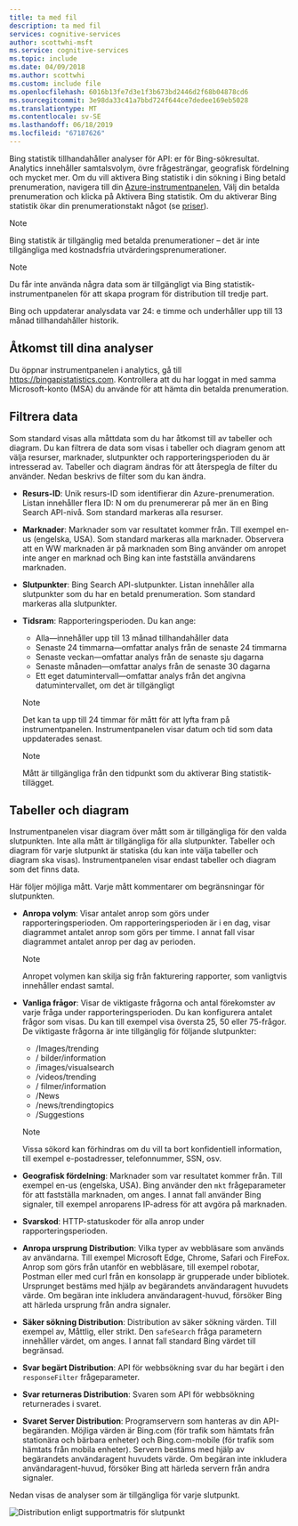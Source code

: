 ```yaml
---
title: ta med fil
description: ta med fil
services: cognitive-services
author: scottwhi-msft
ms.service: cognitive-services
ms.topic: include
ms.date: 04/09/2018
ms.author: scottwhi
ms.custom: include file
ms.openlocfilehash: 6016b13fe7d3e1f3b673bd2446d2f68b04878cd6
ms.sourcegitcommit: 3e98da33c41a7bbd724f644ce7dedee169eb5028
ms.translationtype: MT
ms.contentlocale: sv-SE
ms.lasthandoff: 06/18/2019
ms.locfileid: "67187626"
---
```

Bing statistik tillhandahåller analyser för API: er för Bing-sökresultat. Analytics innehåller samtalsvolym, övre frågesträngar, geografisk fördelning och mycket mer. Om du vill aktivera Bing statistik i din sökning i Bing betald prenumeration, navigera till din [Azure-instrumentpanelen](https://portal.azure.com/#create/Microsoft.CognitiveServicesBingSearch-v7), Välj din betalda prenumeration och klicka på Aktivera Bing statistik. Om du aktiverar Bing statistik ökar din prenumerationstakt något (se [priser](https://aka.ms/bingstatisticspricing)).

> [!NOTE]
> Bing statistik är tillgänglig med betalda prenumerationer – det är inte tillgängliga med kostnadsfria utvärderingsprenumerationer.

> [!NOTE]
> Du får inte använda några data som är tillgängligt via Bing statistik-instrumentpanelen för att skapa program för distribution till tredje part.

Bing och uppdaterar analysdata var 24: e timme och underhåller upp till 13 månad tillhandahåller historik.

## <a name="accessing-your-analytics"></a>Åtkomst till dina analyser

Du öppnar instrumentpanelen i analytics, gå till https://bingapistatistics.com. Kontrollera att du har loggat in med samma Microsoft-konto (MSA) du använde för att hämta din betalda prenumeration.

## <a name="filtering-the-data"></a>Filtrera data

Som standard visas alla måttdata som du har åtkomst till av tabeller och diagram. Du kan filtrera de data som visas i tabeller och diagram genom att välja resurser, marknader, slutpunkter och rapporteringsperioden du är intresserad av. Tabeller och diagram ändras för att återspegla de filter du använder. Nedan beskrivs de filter som du kan ändra.

- **Resurs-ID**: Unik resurs-ID som identifierar din Azure-prenumeration. Listan innehåller flera ID: N om du prenumererar på mer än en Bing Search API-nivå. Som standard markeras alla resurser.  
  
- **Marknader**: Marknader som var resultatet kommer från. Till exempel en-us (engelska, USA). Som standard markeras alla marknader. Observera att en WW marknaden är på marknaden som Bing använder om anropet inte anger en marknad och Bing kan inte fastställa användarens marknaden.  
  
- **Slutpunkter**: Bing Search API-slutpunkter. Listan innehåller alla slutpunkter som du har en betald prenumeration. Som standard markeras alla slutpunkter.  

- **Tidsram**: Rapporteringsperioden. Du kan ange:
  - Alla&mdash;innehåller upp till 13 månad tillhandahåller data  
  - Senaste 24 timmarna&mdash;omfattar analys från de senaste 24 timmarna  
  - Senaste veckan&mdash;omfattar analys från de senaste sju dagarna  
  - Senaste månaden&mdash;omfattar analys från de senaste 30 dagarna  
  - Ett eget datumintervall&mdash;omfattar analys från det angivna datumintervallet, om det är tillgängligt  

  > [!NOTE]  
  > Det kan ta upp till 24 timmar för mått för att lyfta fram på instrumentpanelen. Instrumentpanelen visar datum och tid som data uppdaterades senast.  

  > [!NOTE]  
  > Mått är tillgängliga från den tidpunkt som du aktiverar Bing statistik-tillägget.

## <a name="charts-and-graphs"></a>Tabeller och diagram

Instrumentpanelen visar diagram över mått som är tillgängliga för den valda slutpunkten. Inte alla mått är tillgängliga för alla slutpunkter. Tabeller och diagram för varje slutpunkt är statiska (du kan inte välja tabeller och diagram ska visas). Instrumentpanelen visar endast tabeller och diagram som det finns data.

<!--
For example, if you don't include the User-Agent header in your calls, the dashboard will not include device-related graphs.
-->

Här följer möjliga mått. Varje mått kommentarer om begränsningar för slutpunkten.

- **Anropa volym**: Visar antalet anrop som görs under rapporteringsperioden. Om rapporteringsperioden är i en dag, visar diagrammet antalet anrop som görs per timme. I annat fall visar diagrammet antalet anrop per dag av perioden.  
  
  > [!NOTE]
  > Anropet volymen kan skilja sig från fakturering rapporter, som vanligtvis innehåller endast samtal.

- **Vanliga frågor**: Visar de viktigaste frågorna och antal förekomster av varje fråga under rapporteringsperioden. Du kan konfigurera antalet frågor som visas. Du kan till exempel visa översta 25, 50 eller 75-frågor. De viktigaste frågorna är inte tillgänglig för följande slutpunkter:  

  - /Images/trending
  - / bilder/information
  - /images/visualsearch
  - /videos/trending
  - / filmer/information
  - /News
  - /news/trendingtopics
  - /Suggestions  
  
  > [!NOTE]  
  > Vissa sökord kan förhindras om du vill ta bort konfidentiell information, till exempel e-postadresser, telefonnummer, SSN, osv.

- **Geografisk fördelning**: Marknader som var resultatet kommer från. Till exempel en-us (engelska, USA). Bing använder den `mkt` frågeparameter för att fastställa marknaden, om anges. I annat fall använder Bing signaler, till exempel anroparens IP-adress för att avgöra på marknaden.

- **Svarskod**: HTTP-statuskoder för alla anrop under rapporteringsperioden.

- **Anropa ursprung Distribution**: Vilka typer av webbläsare som används av användarna. Till exempel Microsoft Edge, Chrome, Safari och FireFox. Anrop som görs från utanför en webbläsare, till exempel robotar, Postman eller med curl från en konsolapp är grupperade under bibliotek. Ursprunget bestäms med hjälp av begärandets användaragent huvudets värde. Om begäran inte inkludera användaragent-huvud, försöker Bing att härleda ursprung från andra signaler.  

- **Säker sökning Distribution**: Distribution av säker sökning värden. Till exempel av, Måttlig, eller strikt. Den `safeSearch` fråga parametern innehåller värdet, om anges. I annat fall standard Bing värdet till begränsad.  

- **Svar begärt Distribution**: API för webbsökning svar du har begärt i den `responseFilter` frågeparameter.  

- **Svar returneras Distribution**: Svaren som API för webbsökning returnerades i svaret.

- **Svaret Server Distribution**: Programservern som hanteras av din API-begäranden. Möjliga värden är Bing.com (för trafik som hämtats från stationära och bärbara enheter) och Bing.com-mobile (för trafik som hämtats från mobila enheter). Servern bestäms med hjälp av begärandets användaragent huvudets värde. Om begäran inte inkludera användaragent-huvud, försöker Bing att härleda servern från andra signaler.

Nedan visas de analyser som är tillgängliga för varje slutpunkt.

![Distribution enligt supportmatris för slutpunkt](./media/cognitive-services-bing-statistics/bing-statistics-matrix.PNG)
